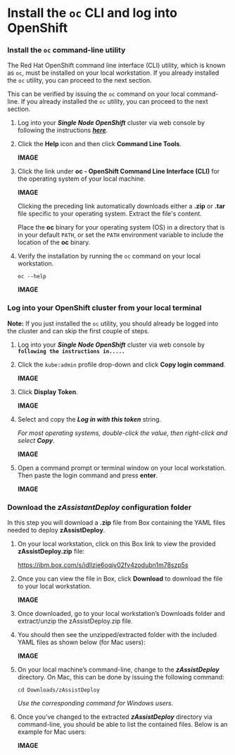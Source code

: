 # Install the `oc` CLI and log into OpenShift

### Install the `oc` command-line utility
The Red Hat OpenShift command line interface (CLI) utility, which is known as `oc`, must be installed on your local workstation. If you already installed the `oc` utility, you can proceed to the next section.

This can be verified by issuing the `oc` command on your local command-line. If you already installed the `oc` utility, you can proceed to the next section.

1. Log into your ***Single Node OpenShift*** cluster via web console by following the instructions ***[here](../techzone/sno.md#accessing-the-environment)***.
      
2. Click the **Help** icon and then click **Command Line Tools**.
   
    **IMAGE**

3. Click the link under **oc - OpenShift Command Line Interface (CLI)** for the operating system of your local machine.
   
    **IMAGE**

    Clicking the preceding link automatically downloads either a **.zip** or **.tar** file specific to your operating system. Extract the file's content.

    Place the **oc** binary for your operating system (OS) in a directory that is in your default `PATH`, or set the `PATH` environment variable to include the location of the **oc** binary.

4. Verify the installation by running the `oc` command on your local workstation. 

    `oc --help`

    **IMAGE**

### Log into your OpenShift cluster from your local terminal

**Note:** If you just installed the `oc` utility, you should already be logged into the cluster and can skip the first couple of steps.

1. Log into your ***Single Node OpenShift*** cluster via web console by **`following the instructions in.....`**

2. Click the `kube:admin` profile drop-down and click **Copy login command**.
   
    **IMAGE**

3. Click **Display Token**.
   
    **IMAGE**

4. Select and copy the ***Log in with this token*** string.

    *For most operating systems, double-click the value, then right-click and select **Copy***.

    **IMAGE**

5. Open a command prompt or terminal window on your local workstation. Then paste the login command and press **enter**.
   
    **IMAGE**

### Download the *zAssistantDeploy* configuration folder

In this step you will download a **.zip** file from Box containing the YAML files needed to deploy **zAssistDeploy**.

1. On your local workstation, click on this Box link to view the provided **zAssistDeploy.zip** file:
   
    <a href="https://ibm.box.com/s/idllzje6oqiy02fv4zodubn1m78szp5s" target="_blank">https://ibm.box.com/s/idllzje6oqiy02fv4zodubn1m78szp5s</a>

2. Once you can view the file in Box, click **Download** to download the file to your local workstation.
   
    **IMAGE**

3. Once downloaded, go to your local workstation’s Downloads folder and extract/unzip the zAssistDeploy.zip file.

4. You should then see the unzipped/extracted folder with the included YAML files as shown below (for Mac users):
   
    **IMAGE**

5. On your local machine’s command-line, change to the ***zAssistDeploy*** directory. On Mac, this can be done by issuing the following command:
   
    `cd Downloads/zAssistDeploy`

    *Use the corresponding command for Windows users.*

6. Once you’ve changed to the extracted ***zAssistDeploy*** directory via command-line, you should be able to list the contained files. Below is an example for Mac users:
   
    **IMAGE**

